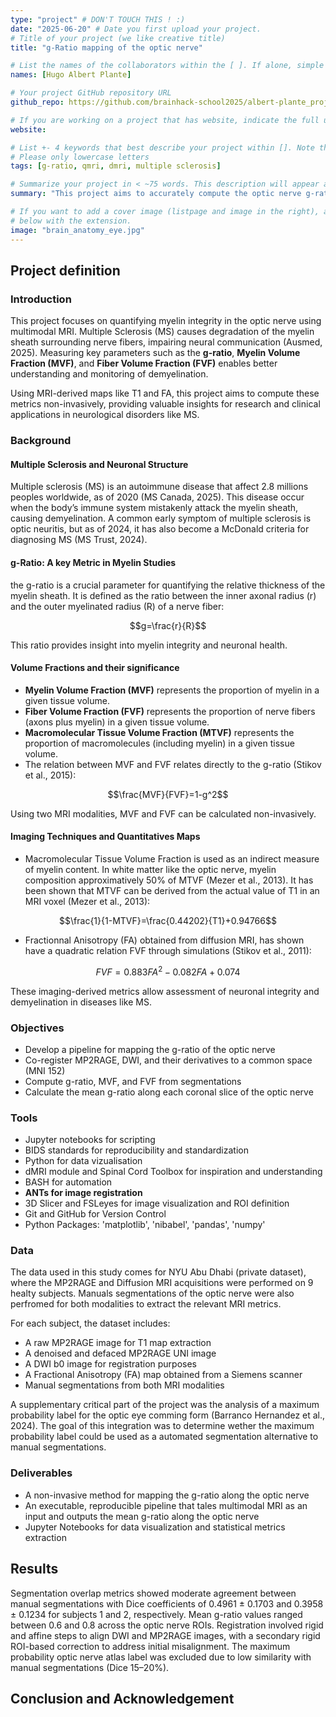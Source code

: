 ```yaml
---
type: "project" # DON'T TOUCH THIS ! :)
date: "2025-06-20" # Date you first upload your project.
# Title of your project (we like creative title)
title: "g-Ratio mapping of the optic nerve"

# List the names of the collaborators within the [ ]. If alone, simple put your name within []
names: [Hugo Albert Plante]

# Your project GitHub repository URL
github_repo: https://github.com/brainhack-school2025/albert-plante_project

# If you are working on a project that has website, indicate the full url including "https://" below or leave it empty.
website: 

# List +- 4 keywords that best describe your project within []. Note that the project summary also involves a number of key words. Those are listed on top of the [github repository](https://github.com/brainhack-school2020/project_template), click `manage topics`.
# Please only lowercase letters
tags: [g-ratio, qmri, dmri, multiple sclerosis]

# Summarize your project in < ~75 words. This description will appear at the top of your page and on the list page with other projects..
summary: "This project aims to accurately compute the optic nerve g-ratio, a key neuroimaging marker reflecting myelin integrity in nerve fibers. Using advances quantitative MRI techniques, it analyses the human optic nerve’s microstructure non-invasively. By integrating MP2RAGE and diffusion MRI, it seeks to improve assessment of myelin and nerve health, contributing to better understanding, early detection, and diagnosis of neurological diseases like multiple sclerosis (MS).."

# If you want to add a cover image (listpage and image in the right), add it to your directory and indicate the name
# below with the extension.
image: "brain_anatomy_eye.jpg"
---
```

<!-- This is an html comment and this won't appear in the rendered page. You are now editing the "content" area, the core of your description. Everything that you can do in markdown is allowed below. We added a couple of comments to guide your through documenting your progress. -->

## Project definition

### Introduction
This project focuses on quantifying myelin integrity in the optic nerve using multimodal MRI. Multiple Sclerosis (MS) causes degradation of the myelin sheath surrounding nerve fibers, impairing neural communication (Ausmed, 2025). Measuring key parameters such as the **g-ratio**, **Myelin Volume Fraction (MVF)**, and **Fiber Volume Fraction (FVF)** enables better understanding and monitoring of demyelination. 

Using MRI-derived maps like T1 and FA, this project aims to compute these metrics non-invasively, providing valuable insights for research and clinical applications in neurological disorders like MS.

### Background

#### Multiple Sclerosis and Neuronal Structure
Multiple sclerosis (MS) is an autoimmune disease that affect 2.8 millions peoples worldwide, as of 2020 (MS Canada, 2025). This disease occur when the body’s immune system mistakenly attack the myelin sheath, causing demyelination. A common early symptom of multiple sclerosis is optic neuritis, but as of 2024, it has also become a McDonald criteria for diagnosing MS (MS Trust, 2024). 

#### g-Ratio: A key Metric in Myelin Studies
the g-ratio is a crucial parameter for quantifying the relative thickness of the myelin sheath. It is defined as the ratio between the inner axonal radius (r) and the outer myelinated radius (R) of a nerve fiber:

$$g=\frac{r}{R}$$

This ratio provides insight into myelin integrity and neuronal health. 

#### Volume Fractions and their significance
* **Myelin Volume Fraction (MVF)** represents the proportion of myelin in a given tissue volume.
* **Fiber Volume Fraction (FVF)** represents the proportion of nerve fibers (axons plus myelin) in a given tissue volume. 
* **Macromolecular Tissue Volume Fraction (MTVF)** represents the proportion of macromolecules (including myelin) in a given tissue volume.
* The relation between MVF and FVF relates directly to the g-ratio (Stikov et al., 2015):

$$\frac{MVF}{FVF}=1-g^2$$

Using two MRI modalities, MVF and FVF can be calculated non-invasively.
#### Imaging Techniques and Quantitatives Maps
* Macromolecular Tissue Volume Fraction is used as an indirect measure of myelin content. In white matter like the optic nerve, myelin composition approximatively 50% of MTVF (Mezer et al., 2013). It has been shown that MTVF can be derived from the actual value of T1 in an MRI voxel (Mezer et al., 2013):

$$\frac{1}{1-MTVF}=\frac{0.44202}{T1}+0.94766$$

* Fractionnal Anisotropy (FA) obtained from diffusion MRI, has shown have a quadratic relation FVF through simulations (Stikov et al., 2011):

$$FVF=0.883{FA}^2-0.082FA+0.074$$

These imaging-derived metrics allow assessment of neuronal integrity and demyelination in diseases like MS. 

### Objectives
* Develop a pipeline for mapping the g-ratio of the optic nerve
* Co-register MP2RAGE, DWI, and their derivatives to a common space (MNI 152)
* Compute g-ratio, MVF, and FVF from segmentations
* Calculate the mean g-ratio along each coronal slice of the optic nerve

### Tools
* Jupyter notebooks for scripting
* BIDS standards for reproducibility and standardization
* Python for data vizualisation
* dMRI module and Spinal Cord Toolbox for inspiration and understanding
* BASH for automation
* **ANTs for image registration**
* 3D Slicer and FSLeyes for image visualization and ROI definition 
* Git and GitHub for Version Control
* Python Packages: 'matplotlib', 'nibabel', 'pandas', 'numpy'

### Data
The data used in this study comes for NYU Abu Dhabi (private dataset), where the MP2RAGE and Diffusion MRI acquisitions were performed on 9 healty subjects. Manuals segmentations of the optic nerve were also perfromed for both modalities to extract the relevant MRI metrics.

For each subject, the dataset includes:
* A raw MP2RAGE image for T1 map extraction
* A denoised and defaced MP2RAGE UNI image
* A DWI b0 image for registration purposes
* A Fractional Anisotropy (FA) map obtained from a Siemens scanner
* Manual segmentations from both MRI modalities

A supplementary critical part of the project was the analysis of a maximum probability label for the optic eye comming form (Barranco Hernandez et al., 2024). The goal of this integration was to determine wether the maximum probability label could be used as a automated segmentation alternative to manual segmentations. 

### Deliverables
* A non-invasive method for mapping the g-ratio along the optic nerve
* An executable, reproducible pipeline that tales multimodal MRI as an input and outputs the mean g-ratio along the optic nerve
* Jupyter Notebooks for data visualization and statistical metrics extraction

## Results
Segmentation overlap metrics showed moderate agreement between manual segmentations with Dice coefficients of 0.4961 ± 0.1703 and 0.3958 ± 0.1234 for subjects 1 and 2, respectively. Mean g-ratio values ranged between 0.6 and 0.8 across the optic nerve ROIs. Registration involved rigid and affine steps to align DWI and MP2RAGE images, with a secondary rigid ROI-based correction to address initial misalignment. The maximum probability optic nerve atlas label was excluded due to low similarity with manual segmentations (Dice 15–20%).


## Conclusion and Acknowledgement
